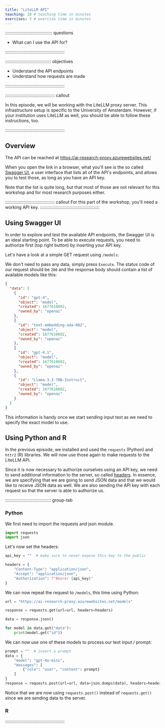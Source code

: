 ```yaml
---
title: "LiteLLM API"
teaching: 10 # teaching time in minutes
exercises: 2 # exercise time in minutes
---
```


:::::::::::::::::::::::::::::::::::::: questions 

- What can I use the API for?

::::::::::::::::::::::::::::::::::::::::::::::::

::::::::::::::::::::::::::::::::::::: objectives

- Understand the API endpoints
- Understand how requests are made

::::::::::::::::::::::::::::::::::::::::::::::::


:::::::::::::::::::::::::::::::::::::::: callout

In this episode, we will be working with the LiteLLM proxy server.
This infrastructure setup is specific to the University of Amsterdam.
However, if your institution uses LiteLLM as well, you should be able to follow
these instructions, too.

::::::::::::::::::::::::::::::::::::::::::::::::

## Overview

The API can be reached at https://ai-research-proxy.azurewebsites.net/

When you open the link in a browser, what you'll see is the so called 
[Swagger UI](https://github.com/swagger-api/swagger-ui), a user interface
that lists all of the API's endpoints, and allows you to test those, as long as
you have an API key.

Note that the list is quite long, but that most of those are not relevant
for this workshop and for most research purposes either.

:::::::::::::::::::::::::::::::::::::::: callout
For this part of the workshop, you'll need a working API key.
::::::::::::::::::::::::::::::::::::::::::::::::


## Using Swagger UI

In order to explore and test the available API endpoints, the Swagger UI is 
an ideal starting point. To be able to execute requests, you need to authorize
first (top right button) by inserting your API key.

Let's have a look at a simple GET request using `/models`:

We don't need to pass any data, simply press `Execute`. The status code of
our request should be `200` and the response body should contain a list of 
available models like this:

```json
{
  "data": [
    {
      "id": "gpt-4",
      "object": "model",
      "created": 1677610602,
      "owned_by": "openai"
    },
    {
      "id": "text-embedding-ada-002",
      "object": "model",
      "created": 1677610602,
      "owned_by": "openai"
    },
    {
      "id": "gpt-4.1",
      "object": "model",
      "created": 1677610602,
      "owned_by": "openai"
    },
    {
      "id": "Llama-3.3-70B-Instruct",
      "object": "model",
      "created": 1677610602,
      "owned_by": "openai"
    }
  ]
}
```

This information is handy once we start sending input text as we need to specify
the exact model to use.


## Using Python and R

In the previous episode, we installed and used the `requests` (Python) and 
`httr2` (R) libraries. We will now use those again to make requests to the
LiteLLM API.

Since it is now necessary to authorize ourselves using an API key, we need to 
send additional information to the server, so called 
[headers](https://developer.mozilla.org/en-US/docs/Web/HTTP/Reference/Headers).
In essence, we are specifying that we are going to send JSON data and that we
would like to receive JSON data as well. We are also sending the API key with 
each request so that the server is able to authorize us.

::::::::::::::::::::::::::::::::::::: group-tab

### Python

We first need to import the requests and json module.

```python
import requests
import json
```

Let's now set the headers:

```python
api_key = ""  # make sure to never expose this key to the public

headers = {
    "Content-Type": "application/json",
    "Accept": "application/json",
    "Authorization": f"Bearer {api_key}"
}
```

We can now repeat the request to `/models`, this time using Python:

```python
url = "https://ai-research-proxy.azurewebsites.net/models"

response = requests.get(url=url, headers=headers)

data = response.json()

for model in data.get("data"):
    print(model.get("id"))
```

We can now use one of these models to process our text input / prompt:

```python
prompt = ""  # insert a prompt
data = {
    "model": "gpt-4o-mini",
    "messages": [
        {"role": "user", "content": prompt}
    ]
}
response = requests.post(url=url, data=json.dumps(data), headers=headers)
```

Notice that we are now using `requests.post()` instead of `requests.get()`
since we are sending data to the server.

### R



::::::::::::::::::::::::::::::::::::::::::::::::



